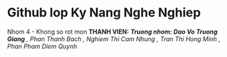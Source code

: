 # Github lop Ky Nang Nghe Nghiep
Nhom 4 - Khong so rot mon
**THANH VIEN:**
***Truong nhom: Dao Vo Truong Giang***
 *, Phan Thanh Bach
  , Nghiem Thi Cam Nhung
  , Tran Thi Hong Minh
  , Phan Pham Diem Quynh*
